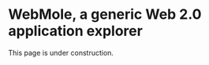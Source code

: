WebMole, a generic Web 2.0 application explorer
===============================================

This page is under construction.
